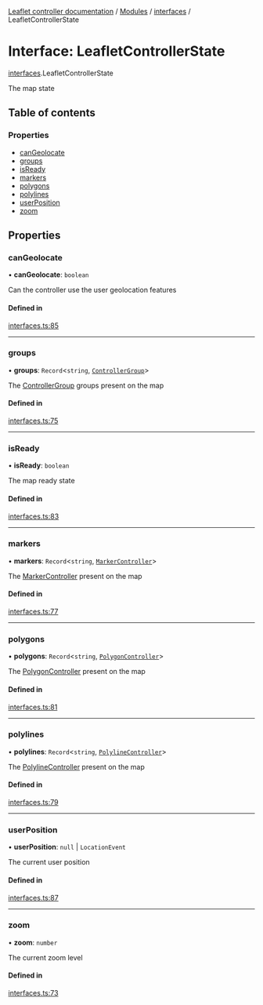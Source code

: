 [Leaflet controller documentation](../README.md) / [Modules](../modules.md) / [interfaces](../modules/interfaces.md) / LeafletControllerState

# Interface: LeafletControllerState

[interfaces](../modules/interfaces.md).LeafletControllerState

The map state

## Table of contents

### Properties

- [canGeolocate](interfaces.LeafletControllerState.md#cangeolocate)
- [groups](interfaces.LeafletControllerState.md#groups)
- [isReady](interfaces.LeafletControllerState.md#isready)
- [markers](interfaces.LeafletControllerState.md#markers)
- [polygons](interfaces.LeafletControllerState.md#polygons)
- [polylines](interfaces.LeafletControllerState.md#polylines)
- [userPosition](interfaces.LeafletControllerState.md#userposition)
- [zoom](interfaces.LeafletControllerState.md#zoom)

## Properties

### canGeolocate

• **canGeolocate**: `boolean`

Can the controller use the user geolocation features

#### Defined in

[interfaces.ts:85](https://github.com/synw/leaflet-controller/blob/653db9e/src/interfaces.ts#L85)

___

### groups

• **groups**: `Record`<`string`, [`ControllerGroup`](interfaces.ControllerGroup.md)\>

The [ControllerGroup](interfaces.ControllerGroup.md) groups present on the map

#### Defined in

[interfaces.ts:75](https://github.com/synw/leaflet-controller/blob/653db9e/src/interfaces.ts#L75)

___

### isReady

• **isReady**: `boolean`

The map ready state

#### Defined in

[interfaces.ts:83](https://github.com/synw/leaflet-controller/blob/653db9e/src/interfaces.ts#L83)

___

### markers

• **markers**: `Record`<`string`, [`MarkerController`](interfaces.MarkerController.md)\>

The [MarkerController](interfaces.MarkerController.md) present on the map

#### Defined in

[interfaces.ts:77](https://github.com/synw/leaflet-controller/blob/653db9e/src/interfaces.ts#L77)

___

### polygons

• **polygons**: `Record`<`string`, [`PolygonController`](interfaces.PolygonController.md)\>

The [PolygonController](interfaces.PolygonController.md) present on the map

#### Defined in

[interfaces.ts:81](https://github.com/synw/leaflet-controller/blob/653db9e/src/interfaces.ts#L81)

___

### polylines

• **polylines**: `Record`<`string`, [`PolylineController`](interfaces.PolylineController.md)\>

The [PolylineController](interfaces.PolylineController.md)  present on the map

#### Defined in

[interfaces.ts:79](https://github.com/synw/leaflet-controller/blob/653db9e/src/interfaces.ts#L79)

___

### userPosition

• **userPosition**: ``null`` \| `LocationEvent`

The current user position

#### Defined in

[interfaces.ts:87](https://github.com/synw/leaflet-controller/blob/653db9e/src/interfaces.ts#L87)

___

### zoom

• **zoom**: `number`

The current zoom level

#### Defined in

[interfaces.ts:73](https://github.com/synw/leaflet-controller/blob/653db9e/src/interfaces.ts#L73)
